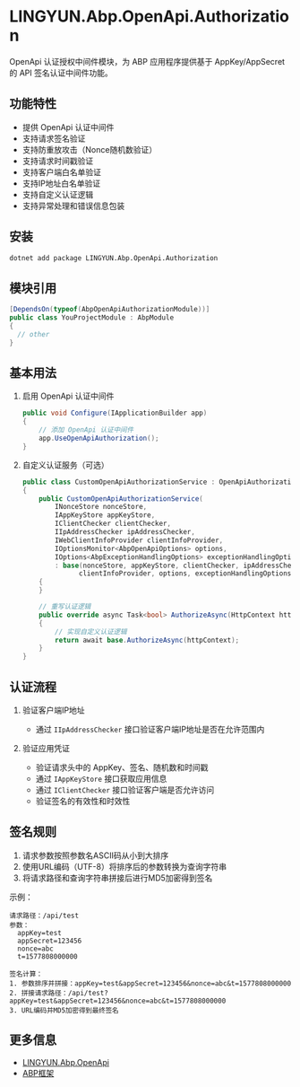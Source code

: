 # LINGYUN.Abp.OpenApi.Authorization

OpenApi 认证授权中间件模块，为 ABP 应用程序提供基于 AppKey/AppSecret 的 API 签名认证中间件功能。

## 功能特性

* 提供 OpenApi 认证中间件
* 支持请求签名验证
* 支持防重放攻击（Nonce随机数验证）
* 支持请求时间戳验证
* 支持客户端白名单验证
* 支持IP地址白名单验证
* 支持自定义认证逻辑
* 支持异常处理和错误信息包装

## 安装

```bash
dotnet add package LINGYUN.Abp.OpenApi.Authorization
```

## 模块引用

```csharp
[DependsOn(typeof(AbpOpenApiAuthorizationModule))]
public class YouProjectModule : AbpModule
{
  // other
}
```

## 基本用法

1. 启用 OpenApi 认证中间件
   ```csharp
   public void Configure(IApplicationBuilder app)
   {
       // 添加 OpenApi 认证中间件
       app.UseOpenApiAuthorization();
   }
   ```

2. 自定义认证服务（可选）
   ```csharp
   public class CustomOpenApiAuthorizationService : OpenApiAuthorizationService
   {
       public CustomOpenApiAuthorizationService(
           INonceStore nonceStore,
           IAppKeyStore appKeyStore,
           IClientChecker clientChecker,
           IIpAddressChecker ipAddressChecker,
           IWebClientInfoProvider clientInfoProvider,
           IOptionsMonitor<AbpOpenApiOptions> options,
           IOptions<AbpExceptionHandlingOptions> exceptionHandlingOptions)
           : base(nonceStore, appKeyStore, clientChecker, ipAddressChecker,
                 clientInfoProvider, options, exceptionHandlingOptions)
       {
       }

       // 重写认证逻辑
       public override async Task<bool> AuthorizeAsync(HttpContext httpContext)
       {
           // 实现自定义认证逻辑
           return await base.AuthorizeAsync(httpContext);
       }
   }
   ```

## 认证流程

1. 验证客户端IP地址
   * 通过 `IIpAddressChecker` 接口验证客户端IP地址是否在允许范围内

2. 验证应用凭证
   * 验证请求头中的 AppKey、签名、随机数和时间戳
   * 通过 `IAppKeyStore` 接口获取应用信息
   * 通过 `IClientChecker` 接口验证客户端是否允许访问
   * 验证签名的有效性和时效性

## 签名规则

1. 请求参数按照参数名ASCII码从小到大排序
2. 使用URL编码（UTF-8）将排序后的参数转换为查询字符串
3. 将请求路径和查询字符串拼接后进行MD5加密得到签名

示例：
```
请求路径：/api/test
参数：
  appKey=test
  appSecret=123456
  nonce=abc
  t=1577808000000

签名计算：
1. 参数排序并拼接：appKey=test&appSecret=123456&nonce=abc&t=1577808000000
2. 拼接请求路径：/api/test?appKey=test&appSecret=123456&nonce=abc&t=1577808000000
3. URL编码并MD5加密得到最终签名
```

## 更多信息

* [LINGYUN.Abp.OpenApi](../LINGYUN.Abp.OpenApi/README.md)
* [ABP框架](https://abp.io/)
